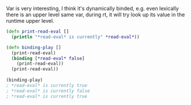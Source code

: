 Var is very interesting, I think it's dynamically binded, e.g. even lexically there is an upper level same var, during rt, it will try look up its value in the runtime upper level.

```clojure
(defn print-read-eval []
  (println "*read-eval* is currently" *read-eval*))

(defn binding-play []
  (print-read-eval)
  (binding [*read-eval* false]
    (print-read-eval))
  (print-read-eval))
  
(binding-play)
; *read-eval* is currently true
; *read-eval* is currently false
; *read-eval* is currently true
  ```
